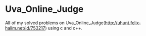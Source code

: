 # Uva_Online_Judge
All of my solved problems on Uva_Online_Judge(http://uhunt.felix-halim.net/id/753217) using c and c++.
